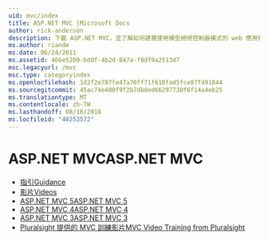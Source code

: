 ```yaml
---
uid: mvc/index
title: ASP.NET MVC |Microsoft Docs
author: rick-anderson
description: 下載 ASP.NET MVC，並了解如何建置使用模型檢視控制器模式的 web 應用程式。
ms.author: riande
ms.date: 06/24/2011
ms.assetid: 466e52b9-bddf-4b2d-847a-f8df9a2513d7
msc.legacyurl: /mvc
msc.type: categoryindex
ms.openlocfilehash: 1d2f2e787fe47a70ff71f610fad5fce87f491844
ms.sourcegitcommit: 45ac74e400f9f2b7dbded66297730f6f14a4eb25
ms.translationtype: MT
ms.contentlocale: zh-TW
ms.lasthandoff: 08/16/2018
ms.locfileid: "48253572"
---
```

<a name="aspnet-mvc"></a><span data-ttu-id="4f81a-103">ASP.NET MVC</span><span class="sxs-lookup"><span data-stu-id="4f81a-103">ASP.NET MVC</span></span>
====================
- [<span data-ttu-id="4f81a-104">指引</span><span class="sxs-lookup"><span data-stu-id="4f81a-104">Guidance</span></span>](overview/index.md)
- [<span data-ttu-id="4f81a-105">影片</span><span class="sxs-lookup"><span data-stu-id="4f81a-105">Videos</span></span>](videos/index.md)
- [<span data-ttu-id="4f81a-106">ASP.NET MVC 5</span><span class="sxs-lookup"><span data-stu-id="4f81a-106">ASP.NET MVC 5</span></span>](mvc5.md)
- [<span data-ttu-id="4f81a-107">ASP.NET MVC 4</span><span class="sxs-lookup"><span data-stu-id="4f81a-107">ASP.NET MVC 4</span></span>](mvc4.md)
- [<span data-ttu-id="4f81a-108">ASP.NET MVC 3</span><span class="sxs-lookup"><span data-stu-id="4f81a-108">ASP.NET MVC 3</span></span>](mvc3.md)
- [<span data-ttu-id="4f81a-109">Pluralsight 提供的 MVC 訓練影片</span><span class="sxs-lookup"><span data-stu-id="4f81a-109">MVC Video Training from Pluralsight</span></span>](pluralsight.md)
